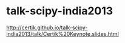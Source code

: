 talk-scipy-india2013
====================

http://certik.github.io/talk-scipy-india2013/talk/Certik%20Keynote.slides.html

